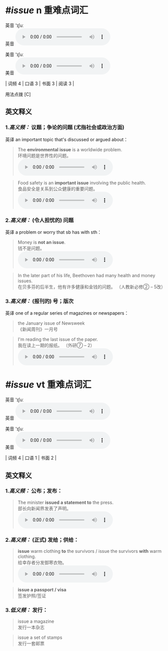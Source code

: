 # ***\#issue*** n  重难点词汇
英音 'ɪʃuː  
英音
<audio src="./media/issue-B.aac" controls="controls"></audio>

美音 'ɪʃuː  
美音
<audio src="./media/issue.aac" controls="controls"></audio>



| 词频 4 | 口语 3 | 书面 3 | 阅读 3 |  

用法点拨  [C]

英文释义
---
### 1.*高义频：* **议题；争论的问题 (尤指社会或政治方面)**  
英译 an important topic that's discussed or argued about：

 > The **environmental issue** is a worldwide problem.  
 > 环境问题是世界性的问题。    
<audio src="./media/issue-1.aac" controls="controls"></audio>

 > Food safety is an **important issue** involving the public health.   
 > 食品安全是关系到公众健康的重要问题。    
<audio src="./media/issue-2.aac" controls="controls"></audio>

### 2.*高义频：* **(令人担忧的) 问题**  
英译 a problem or worry that sb has with sth：

 > Money is **not an issue**.   
 > 钱不是问题。    
<audio src="./media/issue-3.aac" controls="controls"></audio>

 > In the later part of his life, Beethoven had many health and money issues.  
 > 在贝多芬的后半生，他有许多健康和金钱的问题。  （人教新必修② – 5改）  

### 3.*高义频：* **(报刊的) 号；版次**  
英译 one of a regular series of magazines or newspapers：

 > the January issue of Newsweek  
 > 《新闻周刊》一月号    

 > I'm reading the last issue of the paper.  
 > 我在读上一期的报纸。  （外研⑦ – 2）  
<audio src="./media/issue-4.aac" controls="controls"></audio>


# ***\#issue*** vt  重难点词汇
英音 'ɪʃuː  
英音
<audio src="./media/issue-B.aac" controls="controls"></audio>

美音 'ɪʃuː  
美音
<audio src="./media/issue.aac" controls="controls"></audio>



| 词频 4 | 口语 1 | 书面 2 |  

英文释义
---
### 1.*高义频：* **公布；发布：**  

 > The minister **issued a statement to** the press.  
 > 部长向新闻界发表了声明。    
<audio src="./media/issue-5.aac" controls="controls"></audio>

### 2.*高义频：* **(正式) 发给；供给：**  

 > ****issue**** warm clothing **to** the survivors / issue the survivors **with** warm clothing.  
 > 给幸存者分发御寒衣物。    
<audio src="./media/issue warm clothing to_AAC.aac" controls="controls"></audio>

 > **issue a passport / visa**  
 > 签发护照/签证    

### 3.*低义频：* **发行：**  

 > issue a magazine   
 > 发行一本杂志    

 > issue a set of stamps   
 > 发行一套邮票    


